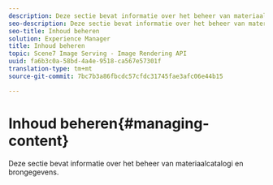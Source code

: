 ```yaml
---
description: Deze sectie bevat informatie over het beheer van materiaalcatalogi en brongegevens.
seo-description: Deze sectie bevat informatie over het beheer van materiaalcatalogi en brongegevens.
seo-title: Inhoud beheren
solution: Experience Manager
title: Inhoud beheren
topic: Scene7 Image Serving - Image Rendering API
uuid: fa6b3c0a-58bd-4a4e-9518-ca567e57301f
translation-type: tm+mt
source-git-commit: 7bc7b3a86fbcdc57cfdc31745fae3afc06e44b15

---
```



# Inhoud beheren{#managing-content}

Deze sectie bevat informatie over het beheer van materiaalcatalogi en brongegevens.

